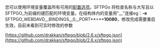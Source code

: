 您可以使用环境变量覆盖所有可用的[配置选项](https://docs.sftpgo.com/latest/config-file/)。SFTPGo 将检查名称与大写且以SFTPGO_为前缀的键匹配的环境变量。在结构体内的变量用"__"连接eg：**-e** SFTPGO_WEBDAVD__BINDINGS__0__PORT**=****10080**，修改完成需要重启生效，目前未看到可实时修改的参数
 
[https://github.com/drakkan/sftpgo/blob/2.6.x/sftpgo.json](https://github.com/drakkan/sftpgo/blob/2.6.x/sftpgo.json)